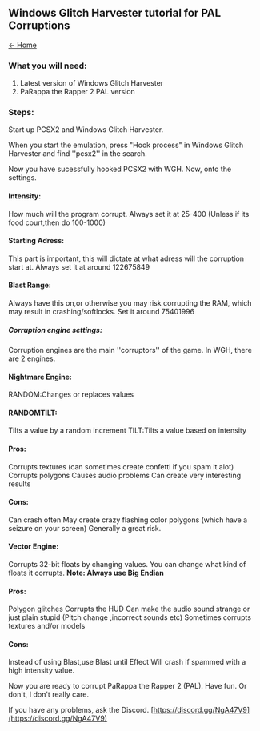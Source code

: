 ## Windows Glitch Harvester tutorial for PAL Corruptions

[← Home](https://ptrguide.github.io)

### What you will need:

1. Latest version of Windows Glitch Harvester
2. PaRappa the Rapper 2 PAL version

### Steps:

Start up PCSX2 and Windows Glitch Harvester.

When you start the emulation, press "Hook process" in Windows Glitch Harvester and find ''pcsx2'' in the search.

Now you have sucessfully hooked PCSX2 with WGH. Now, onto the settings.

#### Intensity:
How much will the program corrupt. Always set it at 25-400 (Unless if its food court,then do 100-1000)

#### Starting Adress:
This part is important, this will dictate at what adress will the corruption start at. Always set it at around 122675849

#### Blast Range:
Always have this on,or otherwise you may risk corrupting the RAM, which may result in crashing/softlocks. Set it around 75401996

##### Corruption engine settings:
Corruption engines are the main ''corruptors'' of the game. In WGH, there are 2 engines.

#### Nightmare Engine:
RANDOM:Changes or replaces values 

#### RANDOMTILT:
Tilts a value by a random increment TILT:Tilts a value based on intensity

#### Pros:
Corrupts textures (can sometimes create confetti if you spam it alot)
Corrupts polygons
Causes audio problems
Can create very interesting results

#### Cons:
Can crash often
May create crazy flashing color polygons (which have a seizure on your screen)
Generally a great risk.

#### Vector Engine:
Corrupts 32-bit floats by changing values. You can change what kind of floats it corrupts.
**Note: Always use Big Endian**

#### Pros:
Polygon glitches
Corrupts the HUD
Can make the audio sound strange or just plain stupid (Pitch change ,incorrect sounds etc)
Sometimes corrupts textures and/or models 

#### Cons:
Instead of using Blast,use Blast until Effect
Will crash if spammed with a high intensity value.

Now you are ready to corrupt PaRappa the Rapper 2 (PAL). Have fun. Or don't, I don't really care.

If you have any problems, ask the Discord. [https://discord.gg/NgA47V9](https://discord.gg/NgA47V9)
